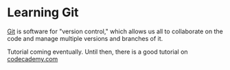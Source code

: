 # Learning Git

[Git](https://git-scm.com/) is software for "version control," which allows us all to collaborate on the code and manage multiple versions and branches of it.

Tutorial coming eventually. Until then, there is a good tutorial on [codecademy.com](https://www.codecademy.com/)
